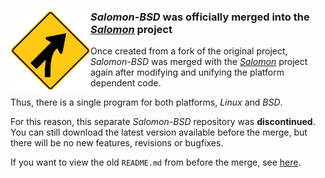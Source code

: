 ### <img src="https://raw.githubusercontent.com/urbanware-org/salomon-bsd/master/wiki/merge.png" alt="Merge" align="left"/>*Salomon-BSD* was officially merged into the *[Salomon](https://github.com/urbanware-org/salomon)* project</a>

Once created from a fork of the original project, *Salomon-BSD* was merged with the *[Salomon](https://github.com/urbanware-org/salomon)* project again after modifying and unifying the platform dependent code.

Thus, there is a single program for both platforms, *Linux* and *BSD*.

For this reason, this separate *Salomon-BSD* repository was **discontinued**. You can still download the latest version available before the merge, but there will be no new features, revisions or bugfixes.

If you want to view the old `README.md` from before the merge, see [here](https://github.com/urbanware-org/salomon-bsd/blob/main/README_OLD.md).
